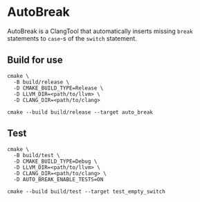 # AutoBreak

AutoBreak is a ClangTool that automatically inserts
missing `break` statements to `case`-s of the `switch` statement.

## Build for use

```shell
cmake \
  -B build/release \
  -D CMAKE_BUILD_TYPE=Release \
  -D LLVM_DIR=<path/to/llvm> \
  -D CLANG_DIR=<path/to/clang>

cmake --build build/release --target auto_break
```

## Test

```shell
cmake \
  -B build/test \
  -D CMAKE_BUILD_TYPE=Debug \
  -D LLVM_DIR=<path/to/llvm> \
  -D CLANG_DIR=<path/to/clang> \
  -D AUTO_BREAK_ENABLE_TESTS=ON

cmake --build build/test --target test_empty_switch
```
